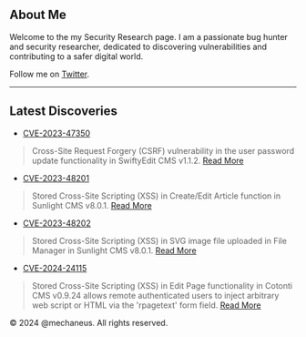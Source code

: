 ## About Me

Welcome to the my Security Research page. I am a passionate bug hunter and security researcher, dedicated to discovering vulnerabilities and contributing to a safer digital world.

Follow me on [Twitter](https://twitter.com/mechaneus).

---

## Latest Discoveries

- [CVE-2023-47350](CVE-2023-47350.md)
> Cross-Site Request Forgery (CSRF) vulnerability in the user password update functionality in SwiftyEdit CMS v1.1.2.
> [Read More](CVE-2023-47350.md)

- [CVE-2023-48201](CVE-2023-48201.md)
> Stored Cross-Site Scripting (XSS) in Create/Edit Article function in Sunlight CMS v8.0.1.
> [Read More](CVE-2023-48201.md)

- [CVE-2023-48202](CVE-2023-48202.md)
> Stored Cross-Site Scripting (XSS) in SVG image file uploaded in File Manager in Sunlight CMS v8.0.1.
> [Read More](CVE-2023-48202.md)

- [CVE-2024-24115](CVE-2024-24115.md)
> Stored Cross-Site Scripting (XSS) in Edit Page functionality in Cotonti CMS v0.9.24 allows remote authenticated users to inject arbitrary web script or HTML via the 'rpagetext' form field.
> [Read More](CVE-2024-24115.md)

&copy; 2024 @mechaneus. All rights reserved.
